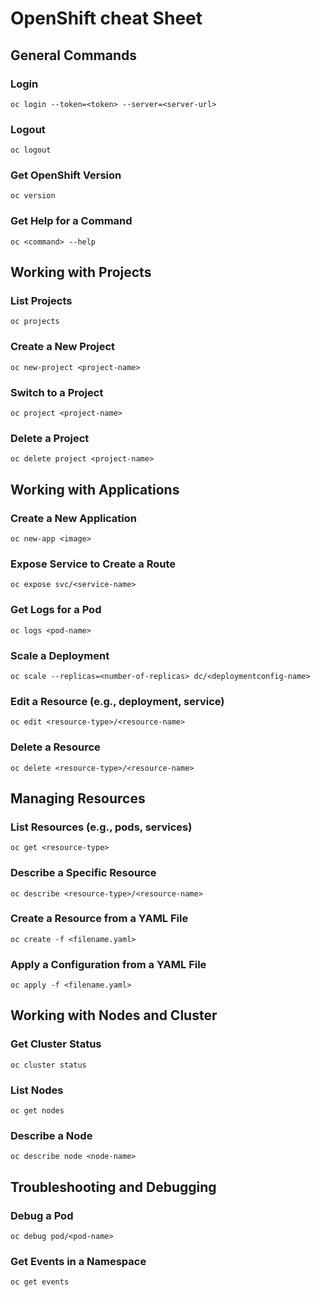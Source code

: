 # OpenShift cheat Sheet

## General Commands
### Login
```
oc login --token=<token> --server=<server-url>
```


### Logout
```
oc logout
```


### Get OpenShift Version
```
oc version
```


### Get Help for a Command
```
oc <command> --help
```


## Working with Projects
### List Projects
```
oc projects
```


### Create a New Project
```
oc new-project <project-name>
```


### Switch to a Project
```
oc project <project-name>
```


### Delete a Project
```
oc delete project <project-name>
```


## Working with Applications
### Create a New Application
```
oc new-app <image>
```


### Expose Service to Create a Route
```
oc expose svc/<service-name>
```


### Get Logs for a Pod
```
oc logs <pod-name>
```


### Scale a Deployment
```
oc scale --replicas=<number-of-replicas> dc/<deploymentconfig-name>
```


### Edit a Resource (e.g., deployment, service)
```
oc edit <resource-type>/<resource-name>
```


### Delete a Resource
```
oc delete <resource-type>/<resource-name>
```


## Managing Resources
### List Resources (e.g., pods, services)
```
oc get <resource-type>
```


### Describe a Specific Resource
```
oc describe <resource-type>/<resource-name>
```


### Create a Resource from a YAML File
```
oc create -f <filename.yaml>
```


### Apply a Configuration from a YAML File
```
oc apply -f <filename.yaml>
```


## Working with Nodes and Cluster
### Get Cluster Status
```
oc cluster status
```


### List Nodes
```
oc get nodes
```


### Describe a Node
```
oc describe node <node-name>
```


## Troubleshooting and Debugging
### Debug a Pod
```
oc debug pod/<pod-name>
```


### Get Events in a Namespace
```
oc get events
```

